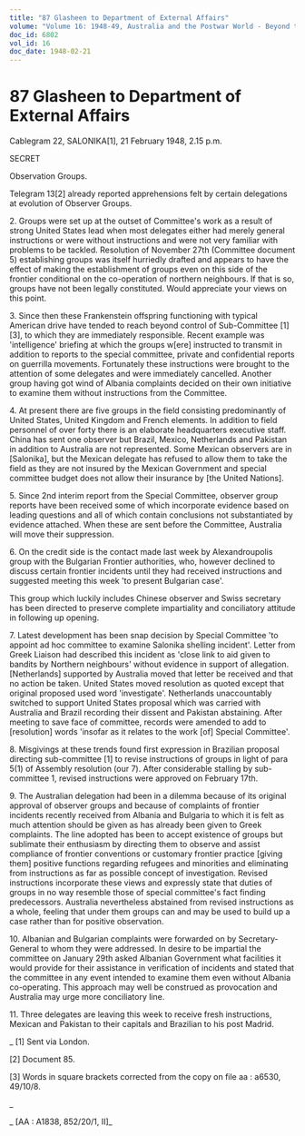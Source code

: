 ```yaml
---
title: "87 Glasheen to Department of External Affairs"
volume: "Volume 16: 1948-49, Australia and the Postwar World - Beyond the Region"
doc_id: 6802
vol_id: 16
doc_date: 1948-02-21
---
```


# 87 Glasheen to Department of External Affairs

Cablegram 22, SALONIKA[1], 21 February 1948, 2.15 p.m.

SECRET

Observation Groups.

Telegram 13[2] already reported apprehensions felt by certain delegations at evolution of Observer Groups.

2\. Groups were set up at the outset of Committee's work as a result of strong United States lead when most delegates either had merely general instructions or were without instructions and were not very familiar with problems to be tackled. Resolution of November 27th (Committee document 5) establishing groups was itself hurriedly drafted and appears to have the effect of making the establishment of groups even on this side of the frontier conditional on the co-operation of northern neighbours. If that is so, groups have not been legally constituted. Would appreciate your views on this point.

3\. Since then these Frankenstein offspring functioning with typical American drive have tended to reach beyond control of Sub-Committee [1][3], to which they are immediately responsible. Recent example was 'intelligence' briefing at which the groups w[ere] instructed to transmit in addition to reports to the special committee, private and confidential reports on guerrilla movements. Fortunately these instructions were brought to the attention of some delegates and were immediately cancelled. Another group having got wind of Albania complaints decided on their own initiative to examine them without instructions from the Committee.

4\. At present there are five groups in the field consisting predominantly of United States, United Kingdom and French elements. In addition to field personnel of over forty there is an elaborate headquarters executive staff. China has sent one observer but Brazil, Mexico, Netherlands and Pakistan in addition to Australia are not represented. Some Mexican observers are in [Salonika], but the Mexican delegate has refused to allow them to take the field as they are not insured by the Mexican Government and special committee budget does not allow their insurance by [the United Nations].

5\. Since 2nd interim report from the Special Committee, observer group reports have been received some of which incorporate evidence based on leading questions and all of which contain conclusions not substantiated by evidence attached. When these are sent before the Committee, Australia will move their suppression.

6\. On the credit side is the contact made last week by Alexandroupolis group with the Bulgarian Frontier authorities, who, however declined to discuss certain frontier incidents until they had received instructions and suggested meeting this week 'to present Bulgarian case'.

This group which luckily includes Chinese observer and Swiss secretary has been directed to preserve complete impartiality and conciliatory attitude in following up opening.

7\. Latest development has been snap decision by Special Committee 'to appoint ad hoc committee to examine Salonika shelling incident'. Letter from Greek Liaison had described this incident as 'close link to aid given to bandits by Northern neighbours' without evidence in support of allegation. [Netherlands] supported by Australia moved that letter be received and that no action be taken. United States moved resolution as quoted except that original proposed used word 'investigate'. Netherlands unaccountably switched to support United States proposal which was carried with Australia and Brazil recording their dissent and Pakistan abstaining. After meeting to save face of committee, records were amended to add to [resolution] words 'insofar as it relates to the work [of] Special Committee'.

8\. Misgivings at these trends found first expression in Brazilian proposal directing sub-committee [1] to revise instructions of groups in light of para 5(1) of Assembly resolution (our 7). After considerable stalling by sub-committee 1, revised instructions were approved on February 17th.

9\. The Australian delegation had been in a dilemma because of its original approval of observer groups and because of complaints of frontier incidents recently received from Albania and Bulgaria to which it is felt as much attention should be given as has already been given to Greek complaints. The line adopted has been to accept existence of groups but sublimate their enthusiasm by directing them to observe and assist compliance of frontier conventions or customary frontier practice [giving them] positive functions regarding refugees and minorities and eliminating from instructions as far as possible concept of investigation. Revised instructions incorporate these views and expressly state that duties of groups in no way resemble those of special committee's fact finding predecessors. Australia nevertheless abstained from revised instructions as a whole, feeling that under them groups can and may be used to build up a case rather than for positive observation.

10\. Albanian and Bulgarian complaints were forwarded on by Secretary-General to whom they were addressed. In desire to be impartial the committee on January 29th asked Albanian Government what facilities it would provide for their assistance in verification of incidents and stated that the committee in any event intended to examine them even without Albania co-operating. This approach may well be construed as provocation and Australia may urge more conciliatory line.

11\. Three delegates are leaving this week to receive fresh instructions, Mexican and Pakistan to their capitals and Brazilian to his post Madrid.

_ [1] Sent via London.

[2] Document 85.

[3] Words in square brackets corrected from the copy on file aa : a6530, 49/10/8.

_

_ [AA : A1838, 852/20/1, II]_
